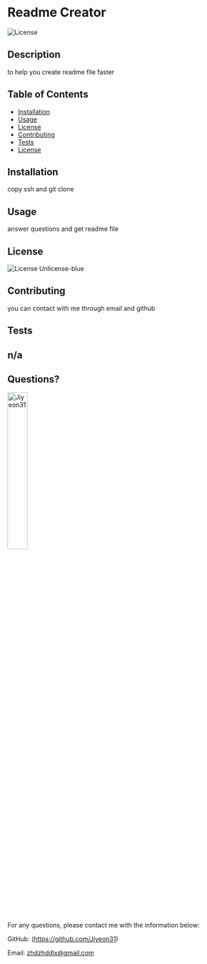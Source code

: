 # Readme Creator 
  ![License](https://img.shields.io/badge/License-Unlicense-blue.svg)
  
  ## Description 
  
  to help you create readme file faster
  
  ## Table of Contents
  * [Installation](#installation)
  * [Usage](#usage)
  * [License](#license)
  * [Contributing](#contributing)
  * [Tests](#tests)
  * [License](#license)
  
  ## Installation
  
  copy ssh and git clone
  
  ## Usage 
  
  answer questions and get readme file
    
  ## License
    
  ![License](https://img.shields.io/badge/License-Unlicense-blue.svg)
  Unlicense-blue
  
  
  ## Contributing
  
  you can contact with me through email and github
  
  ## Tests
  
  n/a
  ---
  
  ## Questions?
  <img src="https://avatars.githubusercontent.com/u/94870473?v=4" alt="Jiyeon31" width="30%" height="30%" />
  
  For any questions, please contact me with the information below:
 
  GitHub: (https://github.com/Jiyeon31)<br />

  
  Email: zhdzhddlx@gmail.com
  
